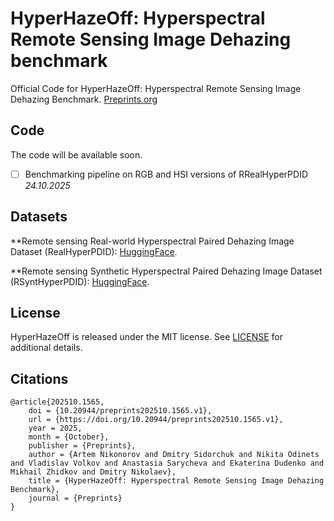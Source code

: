 # HyperHazeOff: Hyperspectral Remote Sensing Image Dehazing benchmark
Official Code for HyperHazeOff: Hyperspectral Remote Sensing Image Dehazing Benchmark. [Preprints.org](https://www.preprints.org/manuscript/202510.1565)

## Code
The code will be available soon.

- [ ] Benchmarking pipeline on RGB and HSI versions of RRealHyperPDID *24.10.2025*

## Datasets 

**Remote sensing Real-world Hyperspectral Paired Dehazing Image Dataset (RealHyperPDID): [HuggingFace](https://huggingface.co/datasets/nikos74/RRealHyperPDID).

**Remote sensing Synthetic Hyperspectral Paired Dehazing Image Dataset (RSyntHyperPDID): [HuggingFace](https://huggingface.co/datasets/nikos74/RSyntHyperPDID).

## License
HyperHazeOff is released under the MIT license. See [LICENSE](LICENSE) for additional details.

## Citations


```
@article{202510.1565,
	doi = {10.20944/preprints202510.1565.v1},
	url = {https://doi.org/10.20944/preprints202510.1565.v1},
	year = 2025,
	month = {October},
	publisher = {Preprints},
	author = {Artem Nikonorov and Dmitry Sidorchuk and Nikita Odinets and Vladislav Volkov and Anastasia Sarycheva and Ekaterina Dudenko and Mikhail Zhidkov and Dmitry Nikolaev},
	title = {HyperHazeOff: Hyperspectral Remote Sensing Image Dehazing Benchmark},
	journal = {Preprints}
}
```
